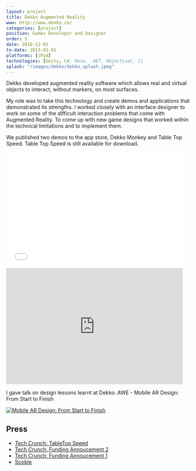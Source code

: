 ```yaml
---
layout: project
title: Dekko Augmented Reality
www: http://www.dekko.co/
categories: [project]
position: Games Developer and Designer
order: 5
date: 2010-12-01
to-date: 2013-01-01
platforms: [iPad]
technologies: [Unity, C#, Mono, .NET, ObjectiveC, C]
splash: "/images/dekko/dekko_splash.jpeg"
---
```


Dekko developed augmented reality software which allows real and virtual objects to interact, without markers, on most surfaces.

My role was to take this technology and create demos and applications that demonstrated its strengths. I worked closely with an interface designer to work on some of the difficult interaction problems that come with Augmented Reality. To come up with new game designs that worked within the technical limitations and to implement them.

We published two demos to the app store, Dekko Monkey and Table Top Speed. Table Top Speed is still available for download.

<div class="row video">
  <div class="col-md-6">
    <iframe width="480" height="315" src="//www.youtube.com/embed/BAPkxkLdkEY" frameborder="0" allowfullscreen></iframe>
  </div>
  <div class="col-md-6">
    <iframe width="480" height="315" src="http://www.youtube.com/embed/Lqh8EXuoW-o" frameborder="0" allowfullscreen></iframe>
  </div>
</div>

I gave talk on design lessons learnt at Dekko: AWE - Mobile AR Design: From Start to Finish

[![Mobile AR Design: From Start to Finish](https://img.youtube.com/vi/skMim823U5s/0.jpg)](https://youtu.be/skMim823U5s)


## Press
- [Tech Crunch: TableTop Speed](http://techcrunch.com/2013/06/09/dekko-2/)
- [Tech Crunch: Funding Annoucement 2](http://techcrunch.com/2013/05/09/dekko-real-world-os/)
- [Tech Crunch: Funding Annoucement 1](http://techcrunch.com/2012/09/07/dekko/)
- [Scoble](http://scobleizer.overblog.com/exclusive-first-augmented-reality-is-coming-back)
